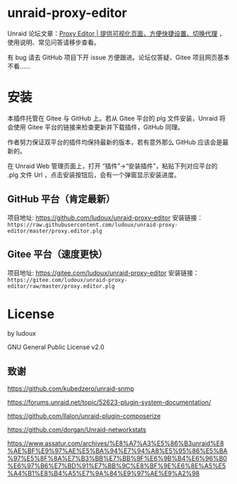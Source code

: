 # unraid-proxy-editor

Unraid 论坛文章：[Proxy Editor | 提供可视化页面，方便快捷设置、切换代理](https://forums.unraid.net/topic/132645-proxy-editor-%E6%8F%90%E4%BE%9B%E5%8F%AF%E8%A7%86%E5%8C%96%E9%A1%B5%E9%9D%A2%EF%BC%8C%E6%96%B9%E4%BE%BF%E5%BF%AB%E6%8D%B7%E8%AE%BE%E7%BD%AE%E3%80%81%E5%88%87%E6%8D%A2%E4%BB%A3%E7%90%86/) ，使用说明、常见问答请移步查看。

有 bug 请去 GitHub 项目下开 issue 方便跟进。论坛仅答疑，Gitee 项目网页基本不看……

# 安装

本插件托管在 Gitee 与 GitHub 上。若从 Gitee 平台的 plg 文件安装，Unraid 将会使用 Gitee 平台的链接来检查更新并下载插件，GitHub 同理。

作者努力保证双平台的插件均保持最新的版本，若有意外那么 GitHub 应该会是最新的。

在 Unraid Web 管理页面上，打开 “插件”->“安装插件”，粘贴下列对应平台的 .plg 文件 Url ，点击安装按钮后，会有一个弹窗显示安装进度。

## GitHub 平台（肯定最新）
项目地址: https://github.com/ludoux/unraid-proxy-editor
安装链接： `https://raw.githubusercontent.com/ludoux/unraid-proxy-editor/master/proxy.editor.plg`

## Gitee 平台（速度更快）
项目地址: https://gitee.com/ludoux/unraid-proxy-editor
安装链接： `https://gitee.com/ludoux/unraid-proxy-editor/raw/master/proxy.editor.plg`

# License

by ludoux

GNU General Public License v2.0

## 致谢

https://github.com/kubedzero/unraid-snmp

https://forums.unraid.net/topic/52623-plugin-system-documentation/

https://github.com/llalon/unraid-plugin-composerize

https://github.com/dorgan/Unraid-networkstats

https://www.assatur.com/archives/%E8%A7%A3%E5%86%B3unraid%E8%AE%BF%E9%97%AE%E5%BA%94%E7%94%A8%E5%95%86%E5%BA%97%E5%8F%8A%E7%B3%BB%E7%BB%9F%E6%9B%B4%E6%96%B0%E6%97%B6%E7%BD%91%E7%BB%9C%E8%BF%9E%E6%8E%A5%E5%A4%B1%E8%B4%A5%E7%9A%84%E9%97%AE%E9%A2%98